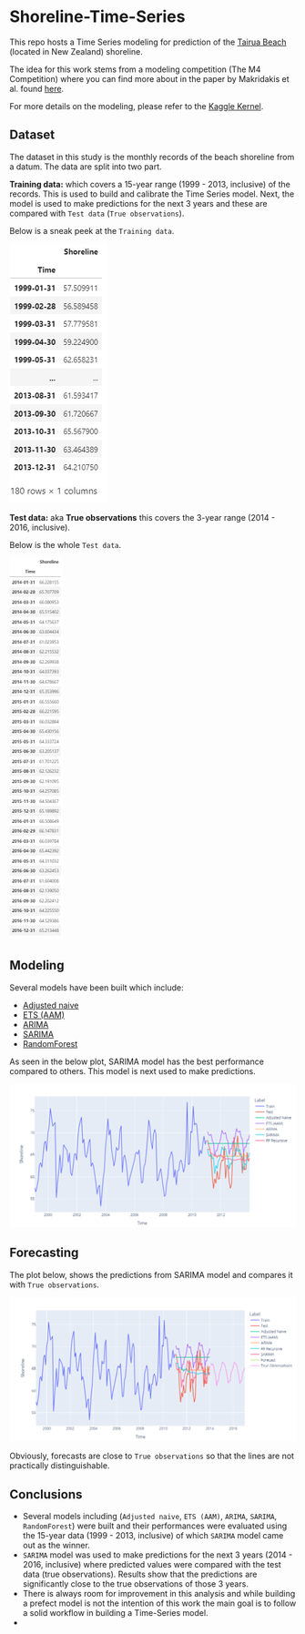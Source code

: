 # Shoreline-Time-Series

This repo hosts a Time Series modeling for prediction of the [Tairua Beach](https://www.findabeach.co.nz/beaches/tairua/about/) (located in New Zealand) shoreline.

The idea for this work stems from a modeling competition (The M4 Competition) where you can find more about in the paper by Makridakis et al. found [here](https://www.sciencedirect.com/science/article/pii/S0169207019301128#!).

For more details on the modeling, please refer to the [Kaggle Kernel](https://www.kaggle.com/arashshamseddini/forecasting-tairua-beach-shoreline).

## Dataset
The dataset in this study is the monthly records of the beach shoreline from a datum. The data are split into two part.

**Training data:** which covers a 15-year range (1999 - 2013, inclusive)  of the records. This is used to build and calibrate the Time Series model. Next, the model is used to make predictions for the next 3 years and these are compared with `Test data` (`True observations`).

Below is a sneak peek at the `Training data`.

![train-dataset](./Images/train-data.png)

**Test data:** aka **True observations** this covers the 3-year range (2014 - 2016, inclusive).

Below is the whole `Test data`.

![test-dataset](./Images/test-data.png)

## Modeling

Several models have been built which include:

- [Adjusted naive](https://www.avercast.com/post/naive-forecasting)
- [ETS (AAM)](https://www.statsmodels.org/dev/examples/notebooks/generated/ets.html) 
- [ARIMA](https://en.wikipedia.org/wiki/Autoregressive_integrated_moving_average)
- [SARIMA](https://machinelearningmastery.com/sarima-for-time-series-forecasting-in-python/)
- [RandomForest](https://en.wikipedia.org/wiki/Random_forest)

As seen in the below plot, SARIMA model has the best performance compared to others. This model is next used to make predictions.

![models](./Images/models.png)

## Forecasting

The plot below, shows the predictions from SARIMA model and compares it with `True observations`.

![forecasts](./Images/forecasts.png)

Obviously, forecasts are close to `True observations` so that the lines are not practically distinguishable.

## Conclusions
- Several models including (`Adjusted naive`, `ETS (AAM)`, `ARIMA`, `SARIMA`, `RandomForest`) were built and their performances were evaluated using the 15-year data (1999 - 2013, inclusive) of which `SARIMA` model came out as the winner. 
- `SARIMA` model was used to make predictions for the next 3 years (2014 - 2016, inclusive) where predicted values were compared with the test data (true observations). Results show that the predictions are significantly close to the true observations of those 3 years. 
- There is always room for improvement in this analysis and while building a prefect model is not the intention of this work the main goal is to follow a solid workflow in building a Time-Series model.
- 
